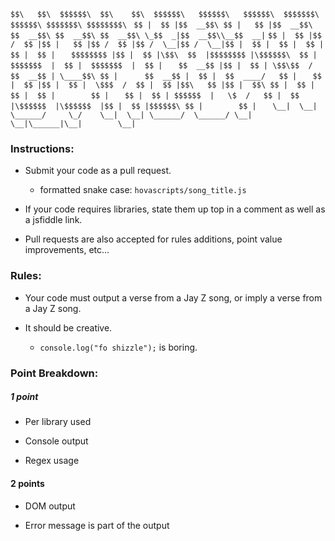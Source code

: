 `$$\   $$\  $$$$$$\  $$\    $$\  $$$$$$\   $$$$$$\   $$$$$$\  $$$$$$$\  $$$$$$\ $$$$$$$\ $$$$$$$$\ `
`$$ |  $$ |$$  __$$\ $$ |   $$ |$$  __$$\ $$  __$$\ $$  __$$\ $$  __$$\ \_$$  _|$$  __$$\\__$$  __|`
`$$ |  $$ |$$ /  $$ |$$ |   $$ |$$ /  $$ |$$ /  \__|$$ /  \__|$$ |  $$ |  $$ |  $$ |  $$ |  $$ |   `
`$$$$$$$$ |$$ |  $$ |\$$\  $$  |$$$$$$$$ |\$$$$$$\  $$ |      $$$$$$$  |  $$ |  $$$$$$$  |  $$ |   `
`$$  __$$ |$$ |  $$ | \$$\$$  / $$  __$$ | \____$$\ $$ |      $$  __$$ |  $$ |  $$  ____/   $$ |   `
`$$ |  $$ |$$ |  $$ |  \$$$  /  $$ |  $$ |$$\   $$ |$$ |  $$\ $$ |  $$ |  $$ |  $$ |        $$ |   `
`$$ |  $$ | $$$$$$  |   \$  /   $$ |  $$ |\$$$$$$  |\$$$$$$  |$$ |  $$ |$$$$$$\ $$ |        $$ |   `
`\__|  \__| \______/     \_/    \__|  \__| \______/  \______/ \__|  \__|\______|\__|        \__|   `

### Instructions:
* Submit your code as a pull request.
	* formatted snake case: `hovascripts/song_title.js`

* If your code requires libraries, state them up top in a comment as well as a jsfiddle link.

* Pull requests are also accepted for rules additions, point value improvements, etc... 

### Rules:
* Your code must output a verse from a Jay Z song, or imply a verse from a Jay Z song.

* It should be creative.  
	* `console.log("fo shizzle");` is boring.

### Point Breakdown:
##### 1 point
* Per library used

* Console output

* Regex usage

#### 2 points
* DOM output

* Error message is part of the output
